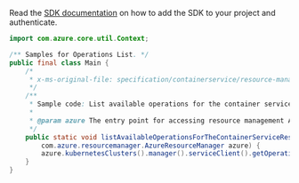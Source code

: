 Read the [SDK documentation](https://github.com/Azure/azure-sdk-for-java/blob/azure-resourcemanager_2.15.0/sdk/resourcemanager/azure-resourcemanager/README.md) on how to add the SDK to your project and authenticate.

```java
import com.azure.core.util.Context;

/** Samples for Operations List. */
public final class Main {
    /*
     * x-ms-original-file: specification/containerservice/resource-manager/Microsoft.ContainerService/stable/2022-04-01/examples/Operation_List.json
     */
    /**
     * Sample code: List available operations for the container service resource provider.
     *
     * @param azure The entry point for accessing resource management APIs in Azure.
     */
    public static void listAvailableOperationsForTheContainerServiceResourceProvider(
        com.azure.resourcemanager.AzureResourceManager azure) {
        azure.kubernetesClusters().manager().serviceClient().getOperations().list(Context.NONE);
    }
}
```
